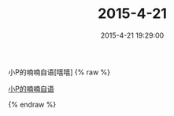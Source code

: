 ﻿---
title: "2015-4-21"
date: 2015-4-21 19:29:00
tags: 文字
categories: 爸爸
---
小P的喃喃自语[嘻嘻]
{% raw %}
<div style="width:500 px">
<div style="float:left; width:100 px"><a href="http://t.cn/RAl4DQu">小P的喃喃自语</a></div>

<div style="clear:both"></div>
</div>


{% endraw %}